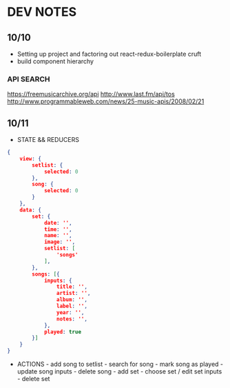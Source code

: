 # DEV NOTES

## 10/10
- Setting up project and factoring out react-redux-boilerplate cruft
- build component hierarchy

### API SEARCH
https://freemusicarchive.org/api
http://www.last.fm/api/tos
http://www.programmableweb.com/news/25-music-apis/2008/02/21

## 10/11
- STATE && REDUCERS

```JSON
{
	view: {
		setlist: {
			selected: 0 
		},
		song: {
			selected: 0
		}
	},
	data: {
		set: {
			date: '',
			time: '',
			name: '',
			image: '',
			setlist: [
				'songs'
			],
		},
		songs: [{
			inputs: {
				title: '',
				artist: '',
				album: '',
				label: '',
				year: '',
				notes: '',
			},
			played: true
		}]
	}
}
```

- ACTIONS
		-	add song to setlist
		- search for song
		- mark song as played
		-	update song inputs
		-	delete song
		- add set
		- choose set / edit set inputs
		- delete set

